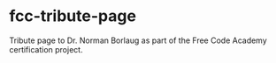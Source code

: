 # fcc-tribute-page
Tribute page to Dr. Norman Borlaug as part of the Free Code Academy certification project. 
